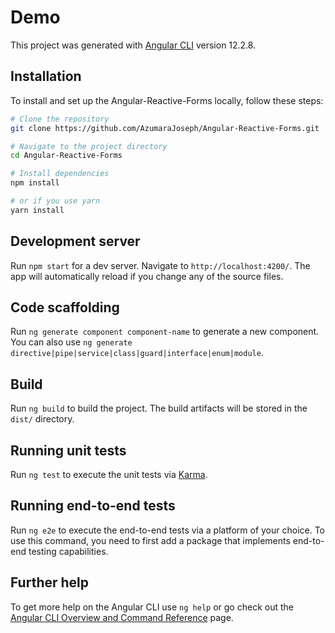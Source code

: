 # Demo

This project was generated with [Angular CLI](https://github.com/angular/angular-cli) version 12.2.8.

## Installation
To install and set up the Angular-Reactive-Forms locally, follow these steps:

```bash
# Clone the repository
git clone https://github.com/AzumaraJoseph/Angular-Reactive-Forms.git

# Navigate to the project directory
cd Angular-Reactive-Forms

# Install dependencies
npm install

# or if you use yarn
yarn install

```

## Development server

Run `npm start` for a dev server. Navigate to `http://localhost:4200/`. The app will automatically reload if you change any of the source files.

## Code scaffolding

Run `ng generate component component-name` to generate a new component. You can also use `ng generate directive|pipe|service|class|guard|interface|enum|module`.

## Build
Run `ng build` to build the project. The build artifacts will be stored in the `dist/` directory.

## Running unit tests
Run `ng test` to execute the unit tests via [Karma](https://karma-runner.github.io).

## Running end-to-end tests
Run `ng e2e` to execute the end-to-end tests via a platform of your choice. To use this command, you need to first add a package that implements end-to-end testing capabilities.

## Further help
To get more help on the Angular CLI use `ng help` or go check out the [Angular CLI Overview and Command Reference](https://angular.io/cli) page.
